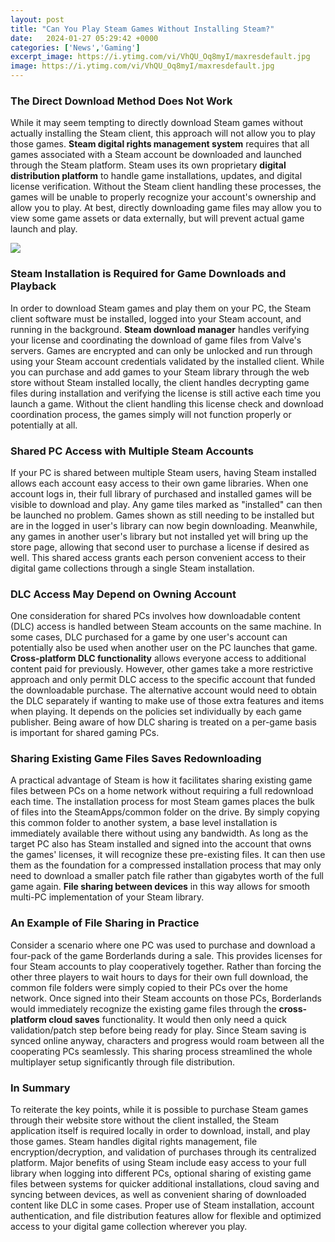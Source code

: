 ```yaml
---
layout: post
title: "Can You Play Steam Games Without Installing Steam?"
date:   2024-01-27 05:29:42 +0000
categories: ['News','Gaming']
excerpt_image: https://i.ytimg.com/vi/VhQU_Oq8myI/maxresdefault.jpg
image: https://i.ytimg.com/vi/VhQU_Oq8myI/maxresdefault.jpg
---
```


### The Direct Download Method Does Not Work
While it may seem tempting to directly download Steam games without actually installing the Steam client, this approach will not allow you to play those games. **Steam digital rights management system** requires that all games associated with a Steam account be downloaded and launched through the Steam platform. 
Steam uses its own proprietary **digital distribution platform** to handle game installations, updates, and digital license verification. Without the Steam client handling these processes, the games will be unable to properly recognize your account's ownership and allow you to play. At best, directly downloading game files may allow you to view some game assets or data externally, but will prevent actual game launch and play.

![](https://i.ytimg.com/vi/VhQU_Oq8myI/maxresdefault.jpg)
### Steam Installation is Required for Game Downloads and Playback
In order to download Steam games and play them on your PC, the Steam client software must be installed, logged into your Steam account, and running in the background. **Steam download manager** handles verifying your license and coordinating the download of game files from Valve's servers. Games are encrypted and can only be unlocked and run through using your Steam account credentials validated by the installed client.
While you can purchase and add games to your Steam library through the web store without Steam installed locally, the client handles decrypting game files during installation and verifying the license is still active each time you launch a game. Without the client handling this license check and download coordination process, the games simply will not function properly or potentially at all.
### Shared PC Access with Multiple Steam Accounts
If your PC is shared between multiple Steam users, having Steam installed allows each account easy access to their own game libraries. When one account logs in, their full library of purchased and installed games will be visible to download and play. Any game tiles marked as "installed" can then be launched no problem. 
Games shown as still needing to be installed but are in the logged in user's library can now begin downloading. Meanwhile, any games in another user's library but not installed yet will bring up the store page, allowing that second user to purchase a license if desired as well. This shared access grants each person convenient access to their digital game collections through a single Steam installation.
### DLC Access May Depend on Owning Account
One consideration for shared PCs involves how downloadable content (DLC) access is handled between Steam accounts on the same machine. In some cases, DLC purchased for a game by one user's account can potentially also be used when another user on the PC launches that game. **Cross-platform DLC functionality** allows everyone access to additional content paid for previously.
However, other games take a more restrictive approach and only permit DLC access to the specific account that funded the downloadable purchase. The alternative account would need to obtain the DLC separately if wanting to make use of those extra features and items when playing. It depends on the policies set individually by each game publisher. Being aware of how DLC sharing is treated on a per-game basis is important for shared gaming PCs.
### Sharing Existing Game Files Saves Redownloading 
A practical advantage of Steam is how it facilitates sharing existing game files between PCs on a home network without requiring a full redownload each time. The installation process for most Steam games places the bulk of files into the SteamApps/common folder on the drive. By simply copying this common folder to another system, a base level installation is immediately available there without using any bandwidth.
As long as the target PC also has Steam installed and signed into the account that owns the games' licenses, it will recognize these pre-existing files. It can then use them as the foundation for a compressed installation process that may only need to download a smaller patch file rather than gigabytes worth of the full game again. **File sharing between devices** in this way allows for smooth multi-PC implementation of your Steam library.
### An Example of File Sharing in Practice 
Consider a scenario where one PC was used to purchase and download a four-pack of the game Borderlands during a sale. This provides licenses for four Steam accounts to play cooperatively together. Rather than forcing the other three players to wait hours to days for their own full download, the common file folders were simply copied to their PCs over the home network. 
Once signed into their Steam accounts on those PCs, Borderlands would immediately recognize the existing game files through the **cross-platform cloud saves** functionality. It would then only need a quick validation/patch step before being ready for play. Since Steam saving is synced online anyway, characters and progress would roam between all the cooperating PCs seamlessly. This sharing process streamlined the whole multiplayer setup significantly through file distribution.
### In Summary 
To reiterate the key points, while it is possible to purchase Steam games through their website store without the client installed, the Steam application itself is required locally in order to download, install, and play those games. Steam handles digital rights management, file encryption/decryption, and validation of purchases through its centralized platform. 
Major benefits of using Steam include easy access to your full library when logging into different PCs, optional sharing of existing game files between systems for quicker additional installations, cloud saving and syncing between devices, as well as convenient sharing of downloaded content like DLC in some cases. Proper use of Steam installation, account authentication, and file distribution features allow for flexible and optimized access to your digital game collection wherever you play.